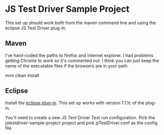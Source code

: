 JS Test Driver Sample Project
=============================

This set up should work both from the maven command line and using the eclipse
JS Test Driver plug-in.

Maven
-----

I've hard-coded the paths to firefox and internet explorer. I had problems getting Chrome to work
so it's commented out. I think you can just keep the name of the executable files if the browsers are
in your path.

mvn clean install

Eclipse
-------

Install the [eclipse plug-in](http://code.google.com/p/js-test-driver/wiki/UsingTheEclipsePlugin).
This set up works with version 1.1.1c of the plug-in.

You'll need to create a new JS Test Driver Test run configuration. Pick the jstestdriver-sample-project
project and pick jsTestDriver.conf as the config file.
